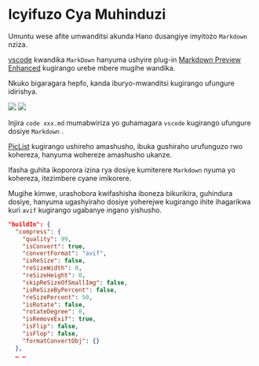# Icyifuzo Cya Muhinduzi

Umuntu wese afite umwanditsi akunda Hano dusangiye imyitozo `Markdown` nziza.

[vscode](https://code.visualstudio.com/) kwandika `MarkDown` hanyuma ushyire plug-in [Markdown Preview Enhanced](https://marketplace.visualstudio.com/items?itemName=shd101wyy.markdown-preview-enhanced) kugirango urebe mbere mugihe wandika.

Nkuko bigaragara hepfo, kanda iburyo-mwanditsi kugirango ufungure idirishya.

![](https://p.3ti.site/1720775216.avif)
![](https://p.3ti.site/1720775043.avif)

Injira `code xxx.md` mumabwiriza yo guhamagara `vscode` kugirango ufungure dosiye `Markdown` .

[PicList](https://github.com/Kuingsmile/PicList) kugirango ushireho amashusho, ibuka gushiraho urufunguzo rwo kohereza, hanyuma wohereze amashusho ukanze.

Ifasha guhita ikoporora izina rya dosiye kumiterere `Markdown` nyuma yo kohereza, itezimbere cyane imikorere.

Mugihe kimwe, urashobora kwifashisha iboneza bikurikira, guhindura dosiye, hanyuma ugashyiraho dosiye yoherejwe kugirango ihite ihagarikwa kuri `avif` kugirango ugabanye ingano yishusho.

```json
"buildIn": {
  "compress": {
    "quality": 99,
    "isConvert": true,
    "convertFormat": "avif",
    "isReSize": false,
    "reSizeWidth": 0,
    "reSizeHeight": 0,
    "skipReSizeOfSmallImg": false,
    "isReSizeByPercent": false,
    "reSizePercent": 50,
    "isRotate": false,
    "rotateDegree": 0,
    "isRemoveExif": true,
    "isFlip": false,
    "isFlop": false,
    "formatConvertObj": {}
  },
  … …
```